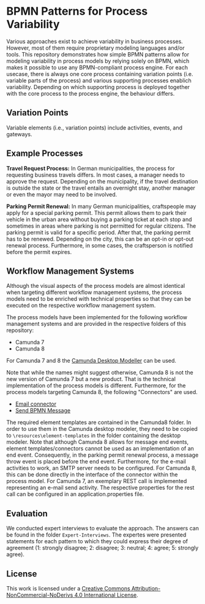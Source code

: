 # BPMN Patterns for Process Variability

Various approaches exist to achieve variability in business processes.
However, most of them require proprietary modeling languages and/or tools.
This repository demonstrates how simple BPMN patterns allow for modeling variability in process models by relying solely on BPMN, which makes it possible to use any BPMN-compliant process engine.
For each usecase, there is always one core process containing variation points (i.e. variable parts of the process) and various supporting processes enablich variability.
Depending on which supporting process is deployed together with the core process to the process engine, the behaviour differs.

## Variation Points

Variable elements (i.e., variation points) include activities, events, and gateways.

## Example Processes

**Travel Request Process:** In German municipalities, the process for requesting business travels differs.
In most cases, a manager needs to approve the request. Depending on the municipality, if the travel destination is outside the state or the travel entails an overnight stay, another manager or even the mayor may need to be involved.

**Parking Permit Renewal:** In many German municipalities, craftspeople may apply for a special parking permit.
This permit allows them to park their vehicle in the urban area without buying a parking ticket at each stop and sometimes in areas where parking is not permitted for regular citizens.
The parking permit is valid for a specific period.
After that, the parking permit has to be renewed.
Depending on the city, this can be an opt-in or opt-out renewal process.
Furthermore, in some cases, the craftsperson is notified before the permit expires.

## Workflow Management Systems

Although the visual aspects of the process models are almost identical when targeting different workflow management systems, the process models need to be enriched with technical properties so that they can be executed on the respective workflow management system.

The process models have been implemented for the following workflow management systems and are provided in the respective folders of this repository:

* Camunda 7
* Camunda 8

For Camunda 7 and 8 the [Camunda Desktop Modeller](https://camunda.com/download/modeler/) can be used.

Note that while the names might suggest otherwise, Camunda 8 is not the new version of Camunda 7 but a new product.
That is the technical implementation of the process models is different.
Furthermore, for the process models targeting Camunda 8, the following "Connectors" are used.

* [Email connector](https://docs.camunda.io/docs/components/connectors/out-of-the-box-connectors/email/) 
* [Send BPMN Message](https://marketplace.camunda.com/en-US/apps/448966/send-bpmn-message)

The required element templates are contained in the Camunda8 folder. In order to use them in the Camunda desktop modeler, they need to be copied to `\resources\element-templates` in the folder containing the desktop modeler.
Note that although Camunda 8 allows for message end events, element templates/connectors cannot be used as an implementation of an end event. Consequently, in the parking permit renewal process, a message throw event is placed before the end event.
Furthermore, for the e-mail activities to work, an SMTP server needs to be configured.
For Camunda 8, this can be done directly in the interface of the connector within the process model.
For Camunda 7, an exemplary REST call is implemented representing an e-mail send activity. The respective properties for the rest call can be configured in an application.properties file.

## Evaluation
We conducted expert interviews to evaluate the approach. The answers can be found in the folder `Expert-Interviews`.
The expertes were presented statements for each pattern to which they could express their degree of agreement (1: strongly disagree; 2: disagree; 3: neutral; 4: agree; 5: strongly agree).

## License 
[cc-by-nc-nd]: http://creativecommons.org/licenses/by-nc-nd/4.0/


This work is licensed under a
[Creative Commons Attribution-NonCommercial-NoDerivs 4.0 International License][cc-by-nc-nd].